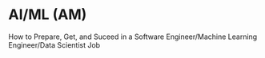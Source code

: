 # AI/ML (AM)
How to Prepare, Get, and Suceed in a Software Engineer/Machine Learning Engineer/Data Scientist Job
